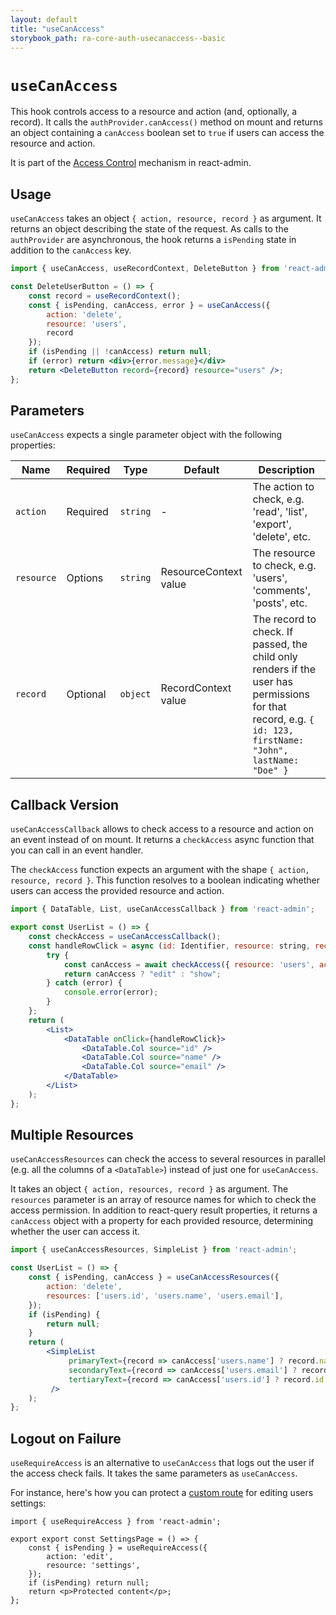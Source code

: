 ```yaml
---
layout: default
title: "useCanAccess"
storybook_path: ra-core-auth-usecanaccess--basic
---
```


# `useCanAccess`

This hook controls access to a resource and action (and, optionally, a record). It calls the `authProvider.canAccess()` method on mount and returns an object containing a `canAccess` boolean set to `true` if users can access the resource and action.

It is part of the [Access Control](./Permissions.md#access-control) mechanism in react-admin.

## Usage

`useCanAccess` takes an object `{ action, resource, record }` as argument. It returns an object describing the state of the request. As calls to the `authProvider` are asynchronous, the hook returns a `isPending` state in addition to the `canAccess` key.

```jsx
import { useCanAccess, useRecordContext, DeleteButton } from 'react-admin';

const DeleteUserButton = () => {
    const record = useRecordContext();
    const { isPending, canAccess, error } = useCanAccess({
        action: 'delete',
        resource: 'users',
        record
    });
    if (isPending || !canAccess) return null;
    if (error) return <div>{error.message}</div>
    return <DeleteButton record={record} resource="users" />;
};
```

## Parameters

`useCanAccess` expects a single parameter object with the following properties:

| Name | Required | Type | Default | Description |
| --- | --- | --- | --- | --- |
| `action` | Required | `string` | - | The action to check, e.g. 'read', 'list', 'export', 'delete', etc. |
| `resource` | Options | `string` | ResourceContext value | The resource to check, e.g. 'users', 'comments', 'posts', etc. |
| `record` | Optional | `object` | RecordContext value | The record to check. If passed, the child only renders if the user has permissions for that record, e.g. `{ id: 123, firstName: "John", lastName: "Doe" }` |

## Callback Version

`useCanAccessCallback` allows to check access to a resource and action on an event instead of on mount. It returns a `checkAccess` async function that you can call in an event handler. 

The `checkAccess` function expects an argument with the shape `{ action, resource, record }`. This function resolves to a boolean indicating whether users can access the provided resource and action.

```jsx
import { DataTable, List, useCanAccessCallback } from 'react-admin';

export const UserList = () => {
    const checkAccess = useCanAccessCallback();
    const handleRowClick = async (id: Identifier, resource: string, record: Record) => {
        try {
            const canAccess = await checkAccess({ resource: 'users', action: 'edit', record });
            return canAccess ? "edit" : "show";
        } catch (error) {
            console.error(error);
        }
    };
    return (
        <List>
            <DataTable onClick={handleRowClick}>
                <DataTable.Col source="id" />
                <DataTable.Col source="name" />
                <DataTable.Col source="email" />
            </DataTable>
        </List>
    );
};
```

## Multiple Resources

`useCanAccessResources` can check the access to several resources in parallel (e.g. all the columns of a `<DataTable>`) instead of just one for `useCanAccess`.

It takes an object `{ action, resources, record }` as argument. The `resources` parameter is an array of resource names for which to check the access permission. In addition to react-query result properties, it returns a `canAccess` object with a property for each provided resource, determining whether the user can access it.

```jsx
import { useCanAccessResources, SimpleList } from 'react-admin';

const UserList = () => {
    const { isPending, canAccess } = useCanAccessResources({
        action: 'delete',
        resources: ['users.id', 'users.name', 'users.email'],
    });
    if (isPending) {
        return null;
    }
    return (
        <SimpleList
             primaryText={record => canAccess['users.name'] ? record.name : ''}
             secondaryText={record => canAccess['users.email'] ? record.email : ''}
             tertiaryText={record => canAccess['users.id'] ? record.id : ''}
         />
    );
};
```

## Logout on Failure

`useRequireAccess` is an alternative to `useCanAccess` that logs out the user if the access check fails. It takes the same parameters as `useCanAccess`.

For instance, here's how you can protect a [custom route](./CustomRoutes.md) for editing users settings:

```tsx
import { useRequireAccess } from 'react-admin';

export export const SettingsPage = () => {
    const { isPending } = useRequireAccess({
        action: 'edit',
        resource: 'settings',
    });
    if (isPending) return null;
    return <p>Protected content</p>;
};
```

